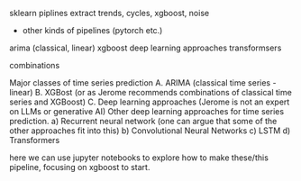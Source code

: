 
sklearn piplines
extract trends, cycles, xgboost, noise

+ other kinds of pipelines (pytorch etc.)

arima (classical, linear)
xgboost
deep learning approaches
transformsers

combinations

Major classes of time series prediction
A. ARIMA (classical time series - linear)
B. XGBost (or as Jerome recommends combinations of classical time series and XGBoost)
C. Deep learning approaches (Jerome is not an expert on LLMs or generative AI)
Other deep learning approaches for time series prediction.
a) Recurrent neural network (one can argue that some of the other approaches fit into this)
b) Convolutional Neural Networks
c) LSTM
d) Transformers

here we can use jupyter notebooks to explore how to make these/this pipeline, focusing on xgboost to start.
